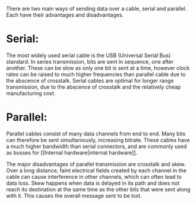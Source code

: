 There are two main ways of sending data over a cable, serial and parallel. Each have their advantages and disadvantages.

# Serial:

The most widely used serial cable is the USB (Universal Serial Bus) standard. In series transmission, bits are sent in sequence, one after another. These can be slow as only one bit is sent at a time, however clock rates can be raised to much higher frequencies than parallel cable due to the abscence of crosstalk. Serial cables are optimal for longer range transmission, due to the abscence of crosstalk and the relatively cheap manufacturing cost.

# Parallel:

Parallel cables consist of many data channels from end to end. Many bits can therefore be sent simultaniously, increasing bitrate. These cables have a much higher bandwidth than serial connectors, and are commonly used as busses for [[Internal hardware|internal hardware]]. 

The major disadvantages of parallel transmission are crosstalk and skew. Over a long distance, faint electrical fields created by each channel in the cable can cause interference in other channels, which can often lead to data loss. Skew happens when data is delayed in its path and does not reach its destination at the same time as the other bits that were sent along with it. This causes the overall message sent to be lost. 
